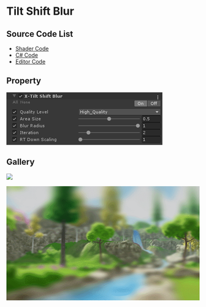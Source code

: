 
# Tilt Shift Blur

## Source Code List
- [Shader Code](Shader/TiltShiftBlur.shader)
- [C# Code](TiltShiftBlur.cs)
- [Editor Code](Editor/TiltShiftBlurEditor.cs)


## Property
![](../../../../Media/Blur/TiltShiftBlur/TiltShiftBlurProperty.png)

## Gallery
![](../../../../Media/Blur/TiltShiftBlur/TiltShiftBlur.png)

![](../../../../Media/Blur/TiltShiftBlur/TiltShiftBlur.gif)